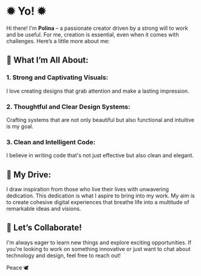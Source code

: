 # ✹ **Yo!** ✹

Hi there! I'm **Polina** – a passionate creator driven by a strong will to work and be useful. For me, creation is essential, even when it comes with challenges. Here’s a little more about me:

## 🌟 **What I’m All About:**

### **1. Strong and Captivating Visuals:**
I love creating designs that grab attention and make a lasting impression.

### **2. Thoughtful and Clear Design Systems:**
Crafting systems that are not only beautiful but also functional and intuitive is my goal.

### **3. Clean and Intelligent Code:**
I believe in writing code that's not just effective but also clean and elegant.

## 🎯 **My Drive:**

I draw inspiration from those who live their lives with unwavering dedication. This dedication is what I aspire to bring into my work. My aim is to create cohesive digital experiences that breathe life into a multitude of remarkable ideas and visions.

## 🚀 **Let’s Collaborate!**

I'm always eager to learn new things and explore exciting opportunities. If you're looking to work on something innovative or just want to chat about technology and design, feel free to reach out!

Peace 🕊️
